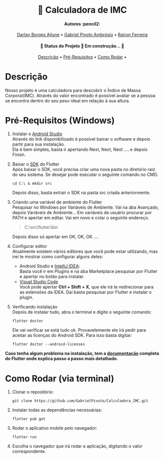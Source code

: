 <h1 align="center">🧮 Calculadora de IMC</h1>

<h4 align="center"> 
	Autores :pencil2:
</h4>

<p align="center">
 <a href="https://github.com/DarlanAjlune">Darlan Borges Ajlune</a> •
 <a href="https://github.com/GabrielPivoto">Gabriel Pivoto Ambrósio</a> •
 <a href="https://github.com/rairongf">Rairon Ferreira</a> 
</p>

<h4 align="center"> 
	🚧  Status do Projeto 🚀 Em construção...  🚧
</h4>

<p align="center">
 <a href="#Descrição">Descrição</a> •
 <a href="#Pré-Requisitos">Pré-Requisitos</a> •
 <a href="#Como-Rodar">Como Rodar</a> •
</p>

# Descrição <a name="Descrição"></a>

Nosso projeto é uma calculadora para descobrir o Índice de Massa Corporal(IMC). Através do valor encontrado é possível avaliar se a pessoa se encontra dentro do seu peso ideal em relação à sua altura.

# Pré-Requisitos (Windows) <a name="Pré-Requisitos"></a>
1. Instalar o [Android Studio](https://developer.android.com/studio/)  
Através do link disponibilizado é possível baixar o software e depois partir para sua instalação.  
Ela é bem simples, basta ir apertando Next, Next, Next .... e depois Finish.

2. Baixar o [SDK](https://flutter.dev/docs/get-started/install/windows) do Flutter  
Após baixar o SDK, você precisa criar uma nova pasta no diretório raiz do seu sistema. Se desejar pode executar o seguinte comando no CMD.
    ```
    cd C:\ & mkdir src    
    ```
    Depois disso, basta extrair o SDK na pasta src criada anteriormente.
  
3. Criando uma variável de ambiente do Flutter  
Pesquisar no Windows por Variáveis de Ambiente. Vai na aba Avançado, depois Variáveis de Ambiente... Em variáveis de usuário procurar por PATH e apertar em editar. Vai em novo e colar o seguinte endereço.
    > C:\src\flutter\bin  

    Depois disso só apertar em OK, OK, OK ....

4. Configurar editor  
Atualmente existem vários editores que você pode estar utilizando, mas irei te mostrar como configurar alguns deles:  
    * Android Studio e [IntelliJ IDEA](https://www.jetbrains.com/pt-br/idea/):  
    Basta você ir em Plugins e na aba Marketplace pesquisar por Flutter e apertar no botão para instalar.
    * [Visual Studio Code](https://code.visualstudio.com/)  
    Você pode apertar **Ctrl + Shift + X**, que ele irá te redirecionar para as extensões da IDEA. Daí basta pesquisar por Flutter e instalar o plugin.

5. Verificando instalação  
Depois de instalar tudo, abra o terminal e digite o seguinte comando:
    ```
    flutter doctor  
    ```
    Ele vai verificar se está tudo ok. Provavelemente ele irá pedir para aceitar as licenças do Android SDK. Para isso basta digitar:
    ```
    flutter doctor --android-licenses  
    ```
__Caso tenha algum problema na instalação, tem a [documentação](https://docs.flutter.dev/get-started/install/windows) completa do Flutter onde explica passo a passo mais detalhado.__

# Como Rodar (via terminal) <a name="Como-Rodar"></a>
1. Clonar o repositório:  
    ```
    git clone https://github.com/GabrielPivoto/Calculadora_IMC.git
    ```
2. Instalar todas as dependências necessárias: 
    ```
    flutter pub get
    ```
3. Rodar o aplicativo mobile pelo navegador:
    ```
    flutter run
    ```
4. Escolha o navegador que irá rodar a aplicação, digitando o valor correspondente.  